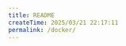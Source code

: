 ```yaml
---
title: README
createTime: 2025/03/21 22:17:11
permalink: /docker/
---
```


<ImageCard
  image="/note/docker.png"
  center="true"
/>